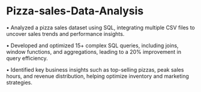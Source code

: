 # Pizza-sales-Data-Analysis

• Analyzed a pizza sales dataset using SQL, integrating multiple CSV files to uncover sales trends and performance insights.

• Developed and optimized 15+ complex SQL queries, including joins, window functions, and aggregations, leading to a 20% improvement in query efficiency.

• Identified key business insights such as top-selling pizzas, peak sales hours, and revenue distribution, helping optimize inventory and marketing strategies.
